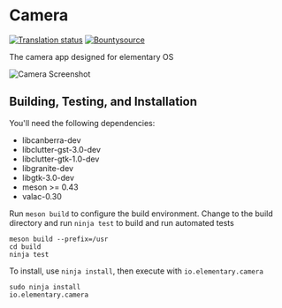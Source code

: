 # Camera
[![Translation status](https://l10n.elementary.io/widgets/camera/-/svg-badge.svg)](https://l10n.elementary.io/projects/camera/?utm_source=widget)
[![Bountysource](https://www.bountysource.com/badge/tracker?tracker_id=45629460)](https://www.bountysource.com/trackers/45629460-elementary-camera)

The camera app designed for elementary OS

![Camera Screenshot](data/screenshot.png?raw=true)

## Building, Testing, and Installation

You'll need the following dependencies:

 - libcanberra-dev
 - libclutter-gst-3.0-dev
 - libclutter-gtk-1.0-dev
 - libgranite-dev
 - libgtk-3.0-dev
 - meson >= 0.43
 - valac-0.30

Run `meson build` to configure the build environment. Change to the build directory and run `ninja test` to build and run automated tests

    meson build --prefix=/usr
    cd build
    ninja test

To install, use `ninja install`, then execute with `io.elementary.camera`

    sudo ninja install
    io.elementary.camera
